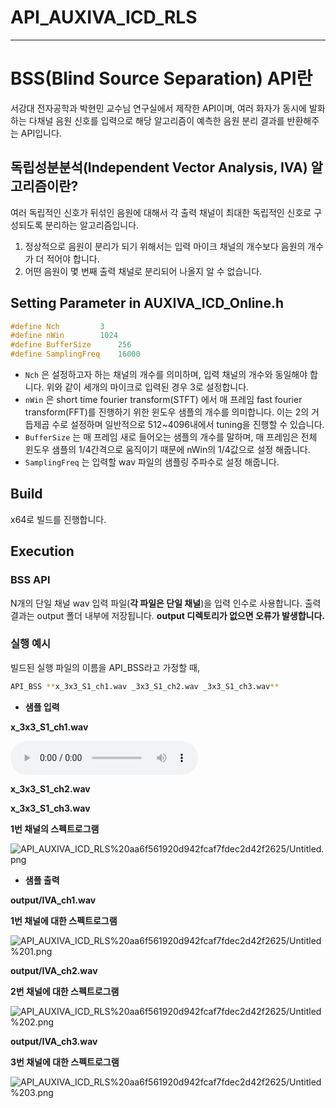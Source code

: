 # API_AUXIVA_ICD_RLS

---

# **BSS(Blind Source Separation) API란**

서강대 전자공학과 박현민 교수님 연구실에서 제작한 API이며, 여러 화자가 동시에 발화하는 다채널 음원 신호를 입력으로 해당 알고리즘이 예측한 음원 분리 결과를 반환해주는 API입니다.

## **독립성분분석(Independent Vector Analysis, IVA) 알고리즘이란?**

여러 독립적인 신호가 뒤섞인 음원에 대해서 각 출력 채널이 최대한 독립적인 신호로 구성되도록 분리하는 알고리즘입니다.

1. 정상적으로 음원이 분리가 되기 위해서는 입력 마이크 채널의 개수보다 음원의 개수가 더 적어야 합니다.
2. 어떤 음원이 몇 번째 출력 채널로 분리되어 나올지 알 수 없습니다.

## Setting Parameter in AUXIVA_ICD_Online.h

```cpp
#define Nch			3
#define nWin		1024
#define BufferSize		256
#define SamplingFreq    16000
```

- `Nch` 은 설정하고자 하는 채널의 개수를 의미하며, 입력 채널의 개수와 동일해야 합니다. 위와 같이 세개의 마이크로 입력된 경우 3로 설정합니다.
- `nWin` 은 short time fourier transform(STFT) 에서 매 프레임 fast fourier transform(FFT)를 진행하기 위한 윈도우 샘플의 개수를 의미합니다. 이는 2의 거듭제곱 수로 설정하며 일반적으로 512~4096내에서 tuning을 진행할 수 있습니다.
- `BufferSize` 는 매 프레임 새로 들어오는 샘플의 개수를 말하며, 매 프레임은 전체 윈도우 샘플의 1/4간격으로 움직이기 때문에 nWin의 1/4값으로 설정 해줍니다.
- `SamplingFreq` 는 입력할 wav 파일의 샘플링 주파수로 설정 해줍니다.

## Build

x64로 빌드를 진행합니다.

## Execution

### **BSS API**

N개의 단일 채널 wav 입력 파일(**각 파일은 단일 채널**)을 입력 인수로 사용합니다. 출력 결과는 output 폴더 내부에 저장됩니다. **output 디렉토리가 없으면 오류가 발생합니다.**

### 실행 예시

빌드된 실행 파일의 이름을 API_BSS라고 가정할 때,

```bash
API_BSS **x_3x3_S1_ch1.wav _3x3_S1_ch2.wav _3x3_S1_ch3.wav**
```

- **샘플 입력**

**x_3x3_S1_ch1.wav**

<audio controls>
    <source src='./input/x_3x3_S1_ch1.wav'>
</audio>

**x_3x3_S1_ch2.wav**

<audio src="./input/x_3x3_S1_ch2.wav"></audio>

**x_3x3_S1_ch3.wav**

<audio src="./input/x_3x3_S1_ch1.wav"></audio>

**1번 채널의 스펙트로그램**

![API_AUXIVA_ICD_RLS%20aa6f561920d942fcaf7fdec2d42f2625/Untitled.png](API_AUXIVA_ICD_RLS%20aa6f561920d942fcaf7fdec2d42f2625/Untitled.png)

- **샘플 출력**

**output/IVA_ch1.wav**

<audio src="./output/IVA_ch1.wav"></audio>

**1번 채널에 대한 스펙트로그램**

![API_AUXIVA_ICD_RLS%20aa6f561920d942fcaf7fdec2d42f2625/Untitled%201.png](API_AUXIVA_ICD_RLS%20aa6f561920d942fcaf7fdec2d42f2625/Untitled%201.png)

**output/IVA_ch2.wav**

<audio src="./output/IVA_ch2.wav"></audio>

**2번 채널에 대한 스펙트로그램**

![API_AUXIVA_ICD_RLS%20aa6f561920d942fcaf7fdec2d42f2625/Untitled%202.png](API_AUXIVA_ICD_RLS%20aa6f561920d942fcaf7fdec2d42f2625/Untitled%202.png)

**output/IVA_ch3.wav**

<audio src="./output/IVA_ch3.wav"></audio>

**3번 채널에 대한 스펙트로그램**

![API_AUXIVA_ICD_RLS%20aa6f561920d942fcaf7fdec2d42f2625/Untitled%203.png](API_AUXIVA_ICD_RLS%20aa6f561920d942fcaf7fdec2d42f2625/Untitled%203.png)
